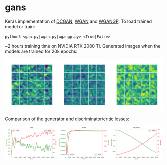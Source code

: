 # gans

Keras implementation of [DCGAN](https://github.com/rsyamil/gans/blob/main/gan.py), [WGAN](https://github.com/rsyamil/gans/blob/main/wgan.py) and [WGANGP](https://github.com/rsyamil/gans/blob/main/wgangp.py). To load trained model or train:

`python3 <gan.py|wgan.py|wgangp.py> <True|False>`

~2 hours training time on NVIDIA RTX 2080 Ti. Generated images when the models are trained for 20k epochs:

![imgs](/readme/gan_wgan_wgangp_images.gif)

Comparison of the generator and discriminator/critic losses:

![losses](/readme/losses_comp.png)
